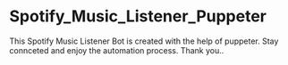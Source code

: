# Spotify_Music_Listener_Puppeter
This Spotify Music Listener Bot is created with the help of puppeter.
Stay connceted and enjoy the automation process.
Thank you..

